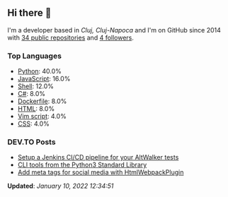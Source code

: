 <h2>Hi there 👋</h2>

<!-- This is just the base template, feel free to change it. -->

<p>
    I'm a developer based in <i>Cluj, Cluj-Napoca</i>
    and I'm on GitHub since 2014
    with <a href="https://github.com/Robert-96?tab=repositories">34 public repositories</a>
    and <a href="https://github.com/Robert-96?tab=followers">4 followers</a>.
</p>

<h3>Top Languages</h3>

<ul>
    <li><a href="https://github.com/search?q=user%3ARobert-96&l=Python">Python</a>: 40.0%</li>
    <li><a href="https://github.com/search?q=user%3ARobert-96&l=JavaScript">JavaScript</a>: 16.0%</li>
    <li><a href="https://github.com/search?q=user%3ARobert-96&l=Shell">Shell</a>: 12.0%</li>
    <li><a href="https://github.com/search?q=user%3ARobert-96&l=C#">C#</a>: 8.0%</li>
    <li><a href="https://github.com/search?q=user%3ARobert-96&l=Dockerfile">Dockerfile</a>: 8.0%</li>
    <li><a href="https://github.com/search?q=user%3ARobert-96&l=HTML">HTML</a>: 8.0%</li>
    <li><a href="https://github.com/search?q=user%3ARobert-96&l=Vim script">Vim script</a>: 4.0%</li>
    <li><a href="https://github.com/search?q=user%3ARobert-96&l=CSS">CSS</a>: 4.0%</li>
</ul>

<h3>DEV.TO Posts</h3>

<ul>
    <li><a href="https://dev.to/robert96/setup-a-jenkins-pipeline-for-your-altwalker-tests-200h">Setup a Jenkins CI/CD pipeline for  your AltWalker tests</a></li>
    <li><a href="https://dev.to/robert96/cli-tools-from-the-python3-standard-library-37em">CLI tools from the Python3 Standard Library</a></li>
    <li><a href="https://dev.to/robert96/add-meta-tags-for-social-media-with-htmlwebpackplugin-21h2">Add meta tags for social media with HtmlWebpackPlugin</a></li>
</ul>

<p><strong>Updated</strong>: <i>January 10, 2022 12:34:51</i></p>